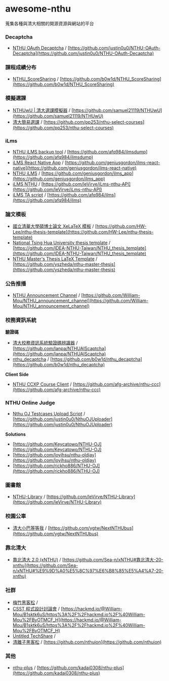 # awesome-nthu
蒐集各種與清大相關的開源資源與網站的平台

### Decaptcha
- [NTHU OAuth Decaptcha](https://chrome.google.com/webstore/detail/nthu-oauth-decaptcha/mflpajkffpiibelpmffonolenndbgogp?hl=zh-TW) / [https://github.com/justin0u0/NTHU-OAuth-Decaptcha](https://github.com/justin0u0/NTHU-OAuth-Decaptcha)

### 課程成績分布

- [NTHU_ScoreSharing](https://chrome.google.com/webstore/detail/nthuscoresharing/fbbgchnopppgncdjbckkjehfchncghdf?hl=zh-TW) / [https://github.com/b0w1d/NTHU_ScoreSharing](https://github.com/b0w1d/NTHU_ScoreSharing)

### 模擬選課

- [NTHUwU | 清大選課模擬器](https://blog.enmingw32.dev/NTHUwU/) / [https://github.com/samuel21119/NTHUwU](https://github.com/samuel21119/NTHUwU)
- [清大簡易選課](https://nthu-courses.github.io/#/) / [https://github.com/pp253/nthu-select-courses](https://github.com/pp253/nthu-select-courses)

### iLms

- [NTHU iLMS backup tool](https://github.com/afq984/ilmsdump) / [https://github.com/afq984/ilmsdump](https://github.com/afq984/ilmsdump)
- [iLMS React Native App](https://github.com/geniusgordon/ilms-react-native) / [https://github.com/geniusgordon/ilms-react-native](https://github.com/geniusgordon/ilms-react-native)
- [NTHU iLMS](https://play.google.com/store/apps/details?id=com.geniusgordon.ilms) / [https://github.com/geniusgordon/ilms_app](https://github.com/geniusgordon/ilms_app)
- [iLMS NTHU](https://github.com/leVirve/iLms-nthu-API) / [https://github.com/leVirve/iLms-nthu-API](https://github.com/leVirve/iLms-nthu-API)
- [iLMS TA script](https://github.com/afq984/ilms) / [https://github.com/afq984/ilms](https://github.com/afq984/ilms)

### 論文模板

- [國立清華大學碩博士論文 XeLaTeX 模板](https://github.com/HW-Lee/nthu-thesis-template) / [https://github.com/HW-Lee/nthu-thesis-template](https://github.com/HW-Lee/nthu-thesis-template)
- [National Tsing Hua University thesis template](https://github.com/IDEA-NTHU-Taiwan/NTHU_thesis_template) / [https://github.com/IDEA-NTHU-Taiwan/NTHU_thesis_template](https://github.com/IDEA-NTHU-Taiwan/NTHU_thesis_template)
- [NTHU Master's Thesis LaTeX Template](https://github.com/yszheda/nthu-master-thesis) / [https://github.com/yszheda/nthu-master-thesis](https://github.com/yszheda/nthu-master-thesis)

### 公告推播

- [NTHU Announcement Channel](https://t.me/nthu_ipth) / [https://github.com/William-Mou/NTHU_announcement_channel](https://github.com/William-Mou/NTHU_announcement_channel)

### 校務資訊系統

**驗證碼**

- [清大校務資訊系統驗證碼辨識器](https://chrome.google.com/webstore/detail/校務資訊系統驗證碼辨識器-nthu-ais-dec/ldccmdijbmghfapebcdhefpbjmplficm) / [https://github.com/lanpa/NTHUAIScaptcha](https://github.com/lanpa/NTHUAIScaptcha)
- [nthu_decaptcha](https://github.com/b0w1d/nthu_decaptcha) / [https://github.com/b0w1d/nthu_decaptcha](https://github.com/b0w1d/nthu_decaptcha)

**Client Side**

- [NTHU CCXP Course Client](https://github.com/afg-archive/nthu-ccc) / [https://github.com/afg-archive/nthu-ccc](https://github.com/afg-archive/nthu-ccc)

### NTHU Online Judge

- [Nthu OJ Testcases Upload Script](https://github.com/justin0u0/NthuOJUploader) / [https://github.com/justin0u0/NthuOJUploader](https://github.com/justin0u0/NthuOJUploader)

**Solutions**

- [https://github.com/Keycatowo/NTHU-OJ](https://github.com/Keycatowo/NTHU-OJ)
- [https://github.com/loyihsu/nthu-oldjay](https://github.com/loyihsu/nthu-oldjay)
- [https://github.com/rickho886/NTHU-OJ](https://github.com/rickho886/NTHU-OJ)

### 圖書館

- [NTHU-Library](https://github.com/leVirve/NTHU-Library) / [https://github.com/leVirve/NTHU-Library](https://github.com/leVirve/NTHU-Library)

### 校園公車

- [清大小巴等等我](http://nextnthubus.weebly.com) / [https://github.com/ygtw/NextNTHUbus](https://github.com/ygtw/NextNTHUbus)

### 靠北清大

- [靠北清大 2.0 (xNTHU)](https://www.facebook.com/xNTHU2.0) / [https://github.com/Sea-n/xNTHU#靠北清大-20-xnthu](https://github.com/Sea-n/xNTHU#%E9%9D%A0%E5%8C%97%E6%B8%85%E5%A4%A7-20-xnthu)

### 社群

- [梅竹黑客松](https://www.facebook.com/HackMeiChu/) / 
- [CSST 程式設計討論會](http://csst.tw) / [https://hackmd.io/@William-Mou/B1sktk6uS/https%3A%2F%2Fhackmd.io%2F%40William-Mou%2FByOTMCF_H](https://hackmd.io/@William-Mou/B1sktk6uS/https%3A%2F%2Fhackmd.io%2F%40William-Mou%2FByOTMCF_H)
- [Untitled TechShare](https://untitled-tech-share-blog.vercel.app) / 
- [清離子黑客松](http://nthuion.cs.nthu.edu.tw) / [https://github.com/nthuion](https://github.com/nthuion)

### 其他

- [nthu-plus](https://github.com/kadai0308/nthu-plus) / [https://github.com/kadai0308/nthu-plus](https://github.com/kadai0308/nthu-plus)
